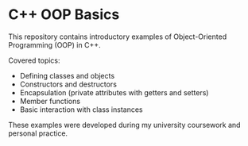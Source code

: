 # C++ OOP Basics

This repository contains introductory examples of Object-Oriented Programming (OOP) in C++.

Covered topics:
- Defining classes and objects
- Constructors and destructors
- Encapsulation (private attributes with getters and setters)
- Member functions
- Basic interaction with class instances

These examples were developed during my university coursework and personal practice.
